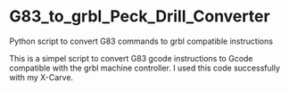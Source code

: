 # G83_to_grbl_Peck_Drill_Converter
Python script to convert G83 commands to grbl compatible instructions 

This is a simpel script to convert G83 gcode instructions to Gcode compatible with the grbl machine controller.  I used this code
successfully with my X-Carve.
